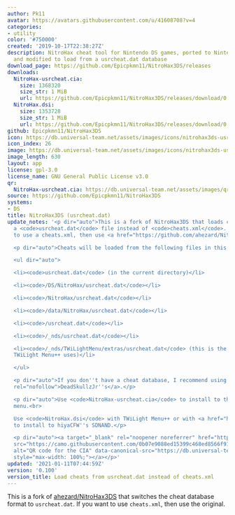 ```yaml
---
author: Pk11
avatar: https://avatars.githubusercontent.com/u/41608708?v=4
categories:
- utility
color: '#750000'
created: '2019-10-17T22:38:27Z'
description: NitroHax cheat tool for Nintendo DS games, ported to Nintendo DSi / 3DS
  and modified to load from a usrcheat.dat database
download_page: https://github.com/Epicpkmn11/NitroHax3DS/releases
downloads:
  NitroHax-usrcheat.cia:
    size: 1368320
    size_str: 1 MiB
    url: https://github.com/Epicpkmn11/NitroHax3DS/releases/download/0.100/NitroHax-usrcheat.cia
  NitroHax.dsi:
    size: 1353728
    size_str: 1 MiB
    url: https://github.com/Epicpkmn11/NitroHax3DS/releases/download/0.100/NitroHax.dsi
github: Epicpkmn11/NitroHax3DS
icon: https://db.universal-team.net/assets/images/icons/nitrohax3ds-usrcheat-dat.png
icon_index: 26
image: https://db.universal-team.net/assets/images/icons/nitrohax3ds-usrcheat-dat.png
image_length: 630
layout: app
license: gpl-3.0
license_name: GNU General Public License v3.0
qr:
  NitroHax-usrcheat.cia: https://db.universal-team.net/assets/images/qr/nitrohax-usrcheat-cia.png
source: https://github.com/Epicpkmn11/NitroHax3DS
systems:
- DS
title: NitroHax3DS (usrcheat.dat)
update_notes: '<p dir="auto">This is a fork of NitroHax3DS that loads cheats from
  a <code>usrcheat.dat</code> file instead of <code>cheats.xml</code>. If you want
  to use a cheats.xml, then use <a href="https://github.com/ahezard/NitroHax3DS/releases">ahezard/NitroHax3DS</a>.</p>

  <p dir="auto">Cheats will be loaded from the following files in this order:</p>

  <ul dir="auto">

  <li><code>usrcheat.dat</code> (in the current directory)</li>

  <li><code>/DS/NitroHax/usrcheat.dat</code></li>

  <li><code>/NitroHax/usrcheat.dat</code></li>

  <li><code>/data/NitroHax/usrcheat.dat</code></li>

  <li><code>/usrcheat.dat</code></li>

  <li><code>/_nds/usrcheat.dat</code></li>

  <li><code>/_nds/TWiLightMenu/extras/usrcheat.dat</code> (this is the same place
  TWiLight Menu++ uses)</li>

  </ul>

  <p dir="auto">If you don''t have a cheat database, I recommend using <a href="https://gbatemp.net/threads/deadskullzjrs-nds-cheat-databases.488711/"
  rel="nofollow">DeadSkullzJr''s</a>.</p>

  <p dir="auto">Use <code>NitroHax-usrcheat.cia</code> to install to the 3DS home
  menu.<br>

  Use <code>NitroHax.dsi</code> with TWiLight Menu++ or with <a href="https://github.com/JeffRuLz/TMFH/releases">TMFH</a>
  to install to hiyaCFW''s SDNAND.</p>

  <p dir="auto"><a target="_blank" rel="noopener noreferrer" href="https://camo.githubusercontent.com/0b07e9088ed15399c468ed8566f9128e64ff6885f439eb1613b547afb123dc02/68747470733a2f2f64622e756e6976657273616c2d7465616d2e6e65742f6173736574732f696d616765732f71722f6e6974726f6861782d75737263686561742e6369612e706e67"><img
  src="https://camo.githubusercontent.com/0b07e9088ed15399c468ed8566f9128e64ff6885f439eb1613b547afb123dc02/68747470733a2f2f64622e756e6976657273616c2d7465616d2e6e65742f6173736574732f696d616765732f71722f6e6974726f6861782d75737263686561742e6369612e706e67"
  alt="QR code for the CIA" data-canonical-src="https://db.universal-team.net/assets/images/qr/nitrohax-usrcheat.cia.png"
  style="max-width: 100%;"></a></p>'
updated: '2021-01-11T07:44:59Z'
version: '0.100'
version_title: Load cheats from usrcheat.dat instead of cheats.xml
---
```

This is a fork of [ahezard/NitroHax3DS](nitrohax3ds) that switches the cheat database format to `usrcheat.dat`. If you want to use `cheats.xml`, then use the original.